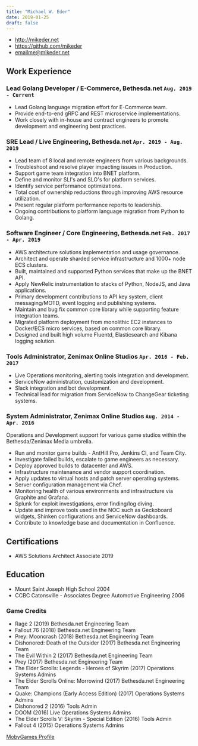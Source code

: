 ```yaml
---
title: "Michael W. Eder"
date: 2019-01-25
draft: false
---
```


- <http://mikeder.net>
- <https://github.com/mikeder>
- <emailme@mikeder.net>

## Work Experience

### Lead Golang Developer / E-Commerce, Bethesda.net `Aug. 2019 - Current`

- Lead Golang language migration effort for E-Commerce team.
- Provide end-to-end gRPC and REST microservice implementations.
- Work closely with in-house and contract engineers to promote development and engineering best practices.

### SRE Lead / Live Engineering, Bethesda.net `Apr. 2019 - Aug. 2019`

- Lead team of 8 local and remote engineers from various backgrounds.
- Troubleshoot and resolve player impacting issues in Production.
- Support game team integration into BNET platform.
- Define and monitor SLI's and SLO's for platform services.
- Identify service performance optimizations.
- Total cost of ownership reductions through improving AWS resource utilization.
- Present regular platform performance reports to leadership.
- Ongoing contributions to platform language migration from Python to Golang.

### Software Engineer / Core Engineering, Bethesda.net `Feb. 2017 - Apr. 2019`

- AWS architecture solutions implementation and usage governance.
- Architect and operate sharded service infrastructure and 1000+ node ECS clusters.
- Built, maintained and supported Python services that make up the BNET API.
- Apply NewRelic instrumentation to stacks of Python, NodeJS, and Java applications.
- Primary development contributions to API key system, client messaging/MOTD, event logging and publishing systems.
- Maintain and bug fix common core library while supporting feature integration teams.
- Migrated platform deployment from monolithic EC2 instances to Docker/ECS micro services, based on common core library.
- Designed and built high volume Fluentd, Elasticsearch and Kibana logging solution.

### Tools Administrator, Zenimax Online Studios `Apr. 2016 - Feb. 2017`

- Live Operations monitoring, alerting tools integration and development.
- ServiceNow administration, customization and development.
- Slack integration and bot development.
- Technical lead for migration from ServiceNow to ChangeGear ticketing systems.

### System Administrator, Zenimax Online Studios `Aug. 2014 - Apr. 2016`

Operations and Development support for various game studios within the Bethesda/Zenimax Media umbrella.

- Run and monitor game builds - AntHill Pro, Jenkins CI, and Team City.
- Investigate failed builds, escalate to game engineers as necessary.
- Deploy approved builds to datacenter and AWS.
- Infrastructure maintenance and vendor support coordination.
- Apply updates to virtual hosts and patch server operating systems.
- Server configuration management via Chef.
- Monitoring health of various environments and infrastructure via Graphite and Grafana.
- Splunk for exploit investigations, error finding/log diving.
- Update and improve tools used in the NOC such as Geckoboard widgets, Shinken configurations and ServiceNow dashboards.
- Contribute to knowledge base and documentation in Confluence.

## Certifications

- AWS Solutions Architect Associate 2019

## Education

- Mount Saint Joseph High School 2004
- CCBC Catonsville - Associates Degree Automotive Engineering 2006

### Game Credits

- Rage 2 (2019) Bethesda.net Engineering Team
- Fallout 76 (2018) Bethesda.net Engineering Team
- Prey: Mooncrash (2018) Bethesda.net Engineering Team
- Dishonored: Death of the Outsider (2017) Bethesda.net Engineering Team
- The Evil Within 2 (2017) Bethesda.net Engineering Team
- Prey (2017) Bethesda.net Engineering Team
- The Elder Scrolls: Legends - Heroes of Skyrim (2017) Operations Systems Admins
- The Elder Scrolls Online: Morrowind (2017) Bethesda.net Engineering Team
- Quake: Champions (Early Access Edition) (2017) Operations Systems Admins
- Dishonored 2 (2016) Tools Admin
- DOOM (2016) Live Operations Systems Admins
- The Elder Scrolls V: Skyrim - Special Edition (2016) Tools Admin
- Fallout 4 (2015) Operations Systems Admins

[MobyGames Profile](https://www.mobygames.com/developer/sheet/view/developerId,767199)
